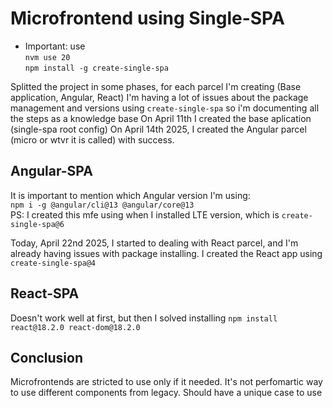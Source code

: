 # Microfrontend using Single-SPA
- Important: use <br>
`nvm use 20` <br>
`npm install -g create-single-spa` <br>

Splitted the project in some phases, for each parcel I'm creating (Base application, Angular, React)
I'm having a lot of issues about the package management and versions using `create-single-spa` 
so i'm documenting all the steps as a knowledge base
On April 11th I created the base aplication (single-spa root config)
On April 14th 2025, I created the Angular parcel (micro or wtvr it is called) with success.

## Angular-SPA
It is important to mention which Angular version I'm using: <br>
`npm i -g @angular/cli@13 @angular/core@13`<br>
PS: I created this mfe using when I installed LTE version, which is `create-single-spa@6`

Today, April 22nd 2025, I started to dealing with React parcel, and I'm already having 
issues with package installing.
I created the React app using `create-single-spa@4`

## React-SPA
Doesn't work well at first, but then I solved installing `npm install react@18.2.0 react-dom@18.2.0`

## Conclusion
Microfrontends are stricted to use only if it needed. It's not perfomartic way to use different components from legacy. Should have a unique case to use
